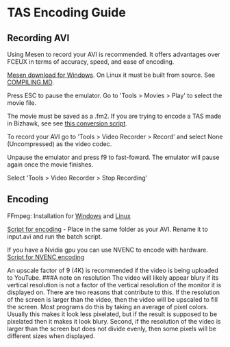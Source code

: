 # TAS Encoding Guide
## Recording AVI
Using Mesen to record your AVI is recommended. It offers advantages over FCEUX in terms of accuracy, speed, and ease of encoding.

[Mesen download for Windows](https://www.mesen.ca/download.php). On Linux it must be built from source. See [COMPILING.MD](https://github.com/SourMesen/Mesen/).

Press ESC to pause the emulator. Go to 'Tools > Movies > Play' to select the movie file.

The movie must be saved as a .fm2. If you are trying to encode a TAS made in Bizhawk, see see [this conversion script](https://github.com/108Pi/BK2ToFM2).

To record your AVI go to 'Tools > Video Recorder > Record' and select None (Uncompressed) as the video codec. 

Unpause the emulator and press f9 to fast-foward. The emulator will pause again once the movie finishes. 

Select 'Tools > Video Recorder > Stop Recording'

## Encoding
FFmpeg: Installation for [Windows](https://www.wikihow.com/Install-FFmpeg-on-Windows) and [Linux](https://linuxize.com/post/how-to-install-ffmpeg-on-debian-9/)

[Script for encoding](Encode.bat) - Place in the same folder as your AVI. Rename it to input.avi and run the batch script. 

If you have a Nvidia gpu you can use NVENC to encode with hardware. [Script for NVENC encoding](EncodeNVENC.bat)

An upscale factor of 9 (4K) is recommended if the video is being uploaded to YouTube.
###A note on resolution 
The video will likely appear blury if its vertical resolution is not a factor of the vertical resolution of the monitor it is displayed on. There are two reasons that contribute to this. If the resolution of the screen is larger than the video, then the video will be upscaled to fill the screen. Most programs do this by taking an average of pixel colors. Usually this makes it look less pixelated, but if the result is supposed to be pixelated then it makes it look blury. Second, if the resolution of the video is larger than the screen but does not divide evenly, then some pixels will be different sizes when displayed. 

